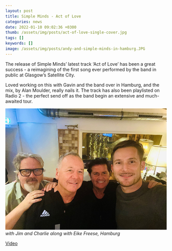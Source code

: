 ```yaml
---
layout: post
title: Simple Minds - Act of Love
categories: news
date: 2022-01-10 09:02:36 +0300
thumb: /assets/img/posts/act-of-love-single-cover.jpg
tags: []
keywords: []
image: /assets/img/posts/andy-and-simple-minds-in-hamburg.JPG
---
```


The release of  Simple Minds’ latest track ‘Act of Love’ has been a great success - a reimagining of the first song ever performed by the band in public at Glasgow’s Satellite City. 

Loved working on this with Gavin and the band over in Hamburg, and the mix, by Alan Moulder, really nails it. The track has also been playlisted on Radio 2 - the perfect send off as the band begin an extensive and much-awaited tour.

![](/assets/img/posts/andy-and-simple-minds-in-hamburg.jpg)
*with Jim and Charlie along with Eike Freese, Hamburg*

[Video](https://www.youtube.com/watch?v=-0j-kerM8m8)
